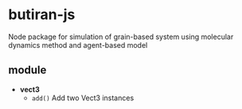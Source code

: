 # butiran-js
Node package for simulation of grain-based system using molecular dynamics method and agent-based model


## module
- **vect3**
	+ `add()` Add two Vect3 instances

